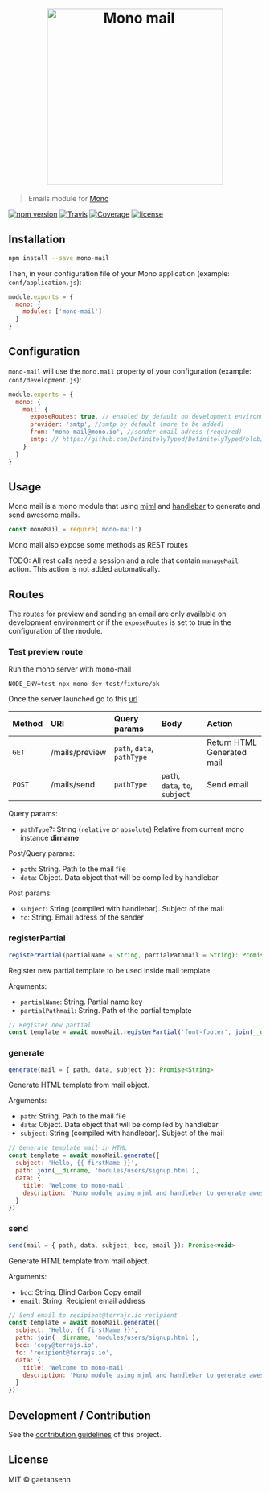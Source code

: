 <h1 align="center"><img src="https://user-images.githubusercontent.com/904724/37090727-b69ee98c-2205-11e8-8b25-0cbe40198d61.png" width="350" alt="Mono mail"/></h1>

> Emails module for [Mono](https://github.com/terrajs/mono)

[![npm version](https://img.shields.io/npm/v/mono-mail.svg)](https://www.npmjs.com/package/mono-mail)
[![Travis](https://img.shields.io/travis/terrajs/mono-mail/master.svg)](https://travis-ci.org/terrajs/mono-mail)
[![Coverage](https://img.shields.io/codecov/c/github/terrajs/mono-mail/master.svg)](https://codecov.io/gh/terrajs/mono-mail.js)
[![license](https://img.shields.io/github/license/terrajs/mono-mongodb.svg)](https://github.com/terrajs/mono-mail/blob/master/LICENSE)

## Installation

```bash
npm install --save mono-mail
```

Then, in your configuration file of your Mono application (example: `conf/application.js`):

```js
module.exports = {
  mono: {
    modules: ['mono-mail']
  }
}
```

## Configuration

`mono-mail` will use the `mono.mail` property of your configuration (example: `conf/development.js`):

```js
module.exports = {
  mono: {
    mail: {
      exposeRoutes: true, // enabled by default on development environment
      provider: 'smtp', //smtp by default (more to be added)
      from: 'mono-mail@mono.io', //sender email adress (required)
      smtp: // https://github.com/DefinitelyTyped/DefinitelyTyped/blob/924fafffc09cfeb0267573af2c847cdbfcfa464d/types/nodemailer-smtp-transport/index.d.ts#L47
    }
  }
}
```

## Usage

Mono mail is a mono module that using [mjml](https://mjml.io/) and [handlebar](handlebarsjs.com) to generate and send awesome mails.

```js
const monoMail = require('mono-mail')
```

Mono mail also expose some methods as REST routes

TODO: All rest calls need a session and a role that contain `manageMail` action. This action is not added automatically.

## Routes

The routes for preview and sending an email are only available on development environment or if the `exposeRoutes` is set to true in the configuration of the module.

### Test preview route

Run the mono server with mono-mail
```
NODE_ENV=test npx mono dev test/fixture/ok
```
Once the server launched go to this [url](http://localhost:8000/mails/preview?data[title]=Welcome%20to%20mono-mail&data[description]=Mono%20mail%20is%20a%20mono%20module%20that%20using%20mjml%20and%20handlebar%20to%20generate%20and%20send%20awesome%20mails.&path=test/fixtures/ok/email-preview.html)



| Method | URI | Query params | Body | Action   |
| :------| :---| :------------| :-----| :--------|
| `GET`  | /mails/preview |  `path`, `data`, `pathType` | | Return HTML Generated mail |
| `POST`  | /mails/send   | `pathType` | `path`, `data`, `to`, `subject` | Send email |

Query params:
- `pathType`?: String (`relative` or `absolute`) Relative from current mono instance __dirname__

Post/Query params:
- `path`: String. Path to the mail file
- `data`: Object. Data object that will be compiled by handlebar

Post params:
- `subject`: String (compiled with handlebar). Subject of the mail
- `to`: String. Email adress of the sender

### registerPartial

```js
registerPartial(partialName = String, partialPathmail = String): Promise<void>
```

Register new partial template to be used inside mail template

Arguments:
- `partialName`: String. Partial name key
- `partialPathmail`: String. Path of the partial template

```js
// Register new partial
const template = await monoMail.registerPartial('font-footer', join(__dirname, 'modules/mails/font-footer.html'))
```

### generate

```js
generate(mail = { path, data, subject }): Promise<String>
```

Generate HTML template from mail object.

Arguments:
- `path`: String. Path to the mail file
- `data`: Object. Data object that will be compiled by handlebar
- `subject`: String (compiled with handlebar). Subject of the mail

```js
// Generate template mail in HTML
const template = await monoMail.generate({
  subject: 'Hello, {{ firstName }}',
  path: join(__dirname, 'modules/users/signup.html'),
  data: {
    title: 'Welcome to mono-mail',
    description: 'Mono module using mjml and handlebar to generate awesome template mail and send it to your customers'
  }
})
```

### send

```js
send(mail = { path, data, subject, bcc, email }): Promise<void>
```

Generate HTML template from mail object.

Arguments:
- `bcc`: String. Blind Carbon Copy email
- `email`: String. Recipient email address


```js
// Send email to recipient@terrajs.io recipient
const template = await monoMail.generate({
  subject: 'Hello, {{ firstName }}',
  path: join(__dirname, 'modules/users/signup.html'),
  bcc: 'copy@terrajs.io',
  to: 'recipient@terrajs.io',
  data: {
    title: 'Welcome to mono-mail',
    description: 'Mono module using mjml and handlebar to generate awesome template mail and send it to your customers'
  }
})
```

## Development / Contribution

See the [contribution guidelines](CONTRIBUTING.md) of this project.

## License

MIT &copy; gaetansenn
